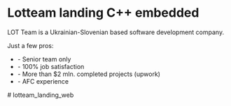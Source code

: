 <h1>Lotteam landing C++ embedded</h1>

<p>LOT Team is a Ukrainian-Slovenian based software development company.</p>
<p>Just a few pros:</p>
<ul>
	<li>- Senior team only</li>
	<li>- 100% job satisfaction</li>
	<li>- More than $2 mln. completed projects (upwork)</li>
	<li>- AFC experience</li>
</ul># lotteam_landing_web
